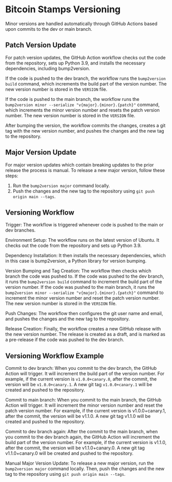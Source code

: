 # Bitcoin Stamps Versioning

Minor versions are handled automatically through GitHub Actions based upon
commits to the dev or main branch.

## Patch Version Update

For patch version updates, the GitHub Action workflow checks out the code from
the repository, sets up Python 3.9, and installs the necessary dependencies,
including bump2version.

If the code is pushed to the dev branch, the workflow runs the
`bump2version build` command, which increments the build part of the version
number. The new version number is stored in the `VERSION` file.

If the code is pushed to the main branch, the workflow runs the
`bump2version minor --serialize "v{major}.{minor}.{patch}"` command, which
increments the minor version number and resets the patch version number. The new
version number is stored in the `VERSION` file.

After bumping the version, the workflow commits the changes, creates a git tag
with the new version number, and pushes the changes and the new tag to the
repository.

## Major Version Update

For major version updates which contain breaking updates to the prior release
the process is manual. To release a new major version, follow these steps:

1. Run the `bump2version major` command locally.
2. Push the changes and the new tag to the repository using
   `git push origin main --tags`.

## Versioning Workflow

Trigger: The workflow is triggered whenever code is pushed to the main or dev
branches.

Environment Setup: The workflow runs on the latest version of Ubuntu. It checks
out the code from the repository and sets up Python 3.9.

Dependency Installation: It then installs the necessary dependencies, which in
this case is bump2version, a Python library for version bumping.

Version Bumping and Tag Creation: The workflow then checks which branch the code
was pushed to. If the code was pushed to the dev branch, it runs the
`bump2version build` command to increment the build part of the version number.
If the code was pushed to the main branch, it runs the
`bump2version minor --serialize "v{major}.{minor}.{patch}"` command to increment
the minor version number and reset the patch version number. The new version
number is stored in the `VERSION` file.

Push Changes: The workflow then configures the git user name and email, and
pushes the changes and the new tag to the repository.

Release Creation: Finally, the workflow creates a new GitHub release with the
new version number. The release is created as a draft, and is marked as a
pre-release if the code was pushed to the dev branch.

## Versioning Workflow Example

Commit to dev branch: When you commit to the dev branch, the GitHub Action will
trigger. It will increment the build part of the version number. For example, if
the current version is `v1.0.0+canary.0`, after the commit, the version will be
`v1.0.0+canary.1`. A new git tag `v1.0.0+canary.1` will be created and pushed to
the repository.

Commit to main branch: When you commit to the main branch, the GitHub Action
will trigger. It will increment the minor version number and reset the patch
version number. For example, if the current version is v1.0.0+canary.1, after
the commit, the version will be v1.1.0. A new git tag v1.1.0 will be created and
pushed to the repository.

Commit to dev branch again: After the commit to the main branch, when you commit
to the dev branch again, the GitHub Action will increment the build part of the
version number. For example, if the current version is v1.1.0, after the commit,
the version will be v1.1.0+canary.0. A new git tag v1.1.0+canary.0 will be
created and pushed to the repository.

Manual Major Version Update: To release a new major version, run the
`bump2version major` command locally. Then, push the changes and the new tag to
the repository using `git push origin main --tags`.
